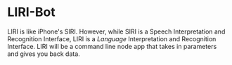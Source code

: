 # LIRI-Bot
LIRI is like iPhone's SIRI. However, while SIRI is a Speech Interpretation and Recognition Interface,  LIRI is a _Language_ Interpretation and Recognition Interface. LIRI will be a command line node app that takes in parameters and gives you back data.
